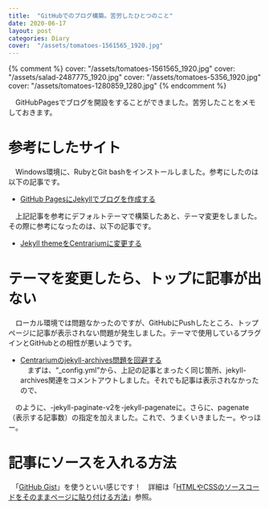 ```yaml
---
title:  "GitHubでのブログ構築。苦労したひとつのこと"
date: 2020-06-17
layout: post
categories: Diary
cover:  "/assets/tomatoes-1561565_1920.jpg"
---
```

{% comment %}
cover:  "/assets/tomatoes-1561565_1920.jpg"
cover:  "/assets/salad-2487775_1920.jpg"
cover:  "/assets/tomatoes-5356_1920.jpg"
cover:  "/assets/tomatoes-1280859_1280.jpg"
{% endcomment %}

　GitHubPagesでブログを開設をすることができました。苦労したことをメモしておきます。

# 参考にしたサイト
　Windows環境に、RubyとGit bashをインストールしました。参考にしたのは以下の記事です。
* [GitHub PagesにJekyllでブログを作成する](https://note.com/airis0/n/n191e89b83e1d)<br/>

　上記記事を参考にデフォルトテーマで構築したあと、テーマ変更をしました。その際に参考になったのは、以下の記事です。
* [Jekyll themeをCentrariumに変更する](https://haltaro.github.io/2018/02/11/theme-change)

# テーマを変更したら、トップに記事が出ない
　ローカル環境では問題なかったのですが、GitHubにPushしたところ、トップページに記事が表示されない問題が発生しました。テーマで使用しているプラグインとGitHubとの相性が悪いようです。
*  [Centrariumのjekyll-archives問題を回避する](https://haltaro.github.io/2018/06/15/jekyll-archives)<br/>
　まずは、“_config.yml”から、上記の記事とまったく同じ箇所、jekyll-archives関連をコメントアウトしました。それでも記事は表示されなかったので、

<script src="https://gist.github.com/Hoiko-Takahashi/b57e0376f4b69b68901cc2dafa6961ae.js"></script>

　のように、-jekyll-paginate-v2を-jekyll-pagenateに。さらに、pagenate（表示する記事数）の指定を加えました。これで、うまくいきましたー。やっほー。

# 記事にソースを入れる方法
  　「[GitHub Gist](https://gist.github.com/)」を使うといい感じです！　詳細は「[HTMLやCSSのソースコードをそのままページに貼り付ける方法](https://fukafuka295.jp/source-code-haritsuke/)」参照。

